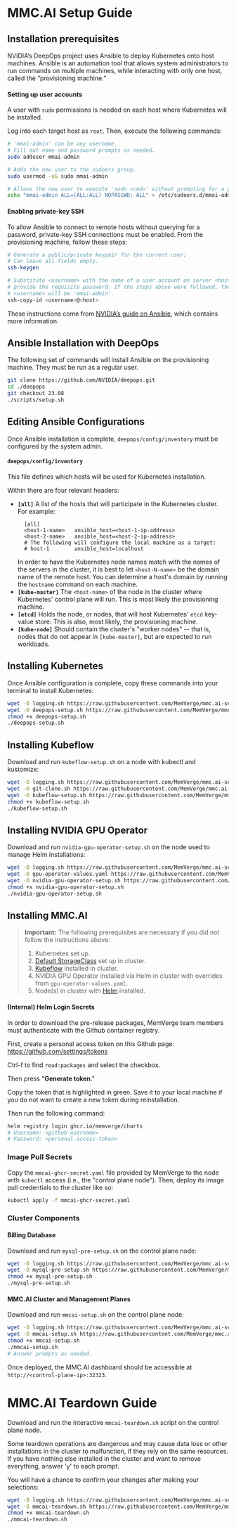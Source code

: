 # MMC.AI Setup Guide

## Installation prerequisites

NVIDIA’s DeepOps project uses Ansible to deploy Kubernetes onto host machines. Ansible is an automation tool that allows system administrators to run commands on multiple machines, while interacting with only one host, called the “provisioning machine.”

#### Setting up user accounts

A user with `sudo` permissions is needed on each host where Kubernetes will be installed.

Log into each target host as `root`. Then, execute the following commands:

```bash
# 'mmai-admin' can be any username.
# Fill out name and password prompts as needed.
sudo adduser mmai-admin

# Adds the new user to the sudoers group.
sudo usermod -aG sudo mmai-admin

# Allows the new user to execute 'sudo <cmd>' without prompting for a password.
echo "mmai-admin ALL=(ALL:ALL) NOPASSWD: ALL" > /etc/sudoers.d/mmai-admin
```

#### Enabling private-key SSH

To allow Ansible to connect to remote hosts without querying for a password, private-key SSH connections must be enabled. From the provisioning machine, follow these steps:
```bash
# Generate a public/private keypair for the current user;
# Can leave all fields empty.
ssh-keygen

# Substitute <username> with the name of a user account on server <host>;
# provide the requisite password. If the steps above were followed, then
# <username> will be 'mmai-admin'.
ssh-copy-id <username>@<host>
```

These instructions come from [NVIDIA’s guide on Ansible](https://github.com/NVIDIA/deepops/blob/master/docs/deepops/ansible.md#passwordless-configuration-using-ssh-keys), which contains more information.

## Ansible Installation with DeepOps

The following set of commands will install Ansible on the provisioning machine. They must be run as a regular user.
```bash
git clone https://github.com/NVIDIA/deepops.git
cd ./deepops
git checkout 23.08
./scripts/setup.sh
```

## Editing Ansible Configurations

Once Ansible installation is complete, `deepops/config/inventory` must be configured by the system admin.

#### `deepops/config/inventory`

This file defines which hosts will be used for Kubernetes installation.

Within there are four relevant headers:

- **`[all]`**
  A list of the hosts that will participate in the Kubernetes cluster.
  For example:
  ```
    [all]
    <host-1-name>   ansible_host=<host-1-ip-address>
    <host-2-name>   ansible_host=<host-2-ip-address>
    # The following will configure the local machine as a target:
    # host-1        ansible_host=localhost
  ```
  In order to have the Kubernetes node names match with the names of the servers in the cluster, it is best to let `<host-N-name>` be the domain name of the remote host. You can determine a host's domain by running the `hostname` command on each machine.
- **`[kube-master]`**
  The `<host-name>` of the node in the cluster where Kubernetes' control plane will run. This is most likely the provisioning machine.
- **`[etcd]`**
  Holds the node, or nodes, that will host Kubernetes' `etcd` key-value store. This is also, most likely, the provisioning machine.
- **`[kube-node]`**
  Should contain the cluster's "worker nodes" -- that is, nodes that do not appear in `[kube-master]`, but are expected to run workloads.

## Installing Kubernetes

Once Ansible configuration is complete, copy these commands into your terminal to install Kubernetes:
```bash
wget -O logging.sh https://raw.githubusercontent.com/MemVerge/mmc.ai-setup/main/logging.sh
wget -O deepops-setup.sh https://raw.githubusercontent.com/MemVerge/mmc.ai-setup/main/deepops-setup.sh
chmod +x deepops-setup.sh
./deepops-setup.sh
```

## Installing Kubeflow

Download and run `kubeflow-setup.sh` on a node with kubectl and kustomize:
```bash
wget -O logging.sh https://raw.githubusercontent.com/MemVerge/mmc.ai-setup/main/logging.sh
wget -O git-clone.sh https://raw.githubusercontent.com/MemVerge/mmc.ai-setup/main/git-clone.sh
wget -O kubeflow-setup.sh https://raw.githubusercontent.com/MemVerge/mmc.ai-setup/main/kubeflow-setup.sh
chmod +x kubeflow-setup.sh
./kubeflow-setup.sh
```
## Installing NVIDIA GPU Operator

Download and run `nvidia-gpu-operator-setup.sh` on the node used to manage Helm installations:
```bash
wget -O logging.sh https://raw.githubusercontent.com/MemVerge/mmc.ai-setup/main/logging.sh
wget -O gpu-operator-values.yaml https://raw.githubusercontent.com/MemVerge/mmc.ai-setup/main/gpu-operator-values.yaml
wget -O nvidia-gpu-operator-setup.sh https://raw.githubusercontent.com/MemVerge/mmc.ai-setup/main/nvidia-gpu-operator-setup.sh
chmod +x nvidia-gpu-operator-setup.sh
./nvidia-gpu-operator-setup.sh
```

## Installing MMC.AI

> **Important:**
> The following prerequisites are necessary if you did not follow the instructions above:
> 1. Kubernetes set up.
> 2. [Default StorageClass](https://kubernetes.io/docs/concepts/storage/storage-classes/#default-storageclass) set up in cluster.
> 3. [Kubeflow](https://www.kubeflow.org/docs/started/installing-kubeflow/) installed in cluster.
> 4. NVIDIA GPU Operator installed via Helm in cluster with overrides from `gpu-operator-values.yaml`.
> 5. Node(s) in cluster with [Helm](https://helm.sh/docs/intro/quickstart/) installed.

#### (Internal) Helm Login Secrets
In order to download the pre-release packages, MemVerge team members must authenticate with the Github container registry.

First, create a personal access token on this Github page: https://github.com/settings/tokens

Ctrl-f to find `read:packages` and select the checkbox.

Then press "**Generate token**."

Copy the token that is highlighted in green. Save it to your local machine if you do not want to create a new token during reinstallation.

Then run the following command:

``` bash
helm registry login ghcr.io/memverge/charts
# Username: <github-username>
# Password: <personal-access-token>
```

### Image Pull Secrets

Copy the `mmcai-ghcr-secret.yaml` file provided by MemVerge to the node with `kubectl` access (i.e., the "control plane node"). Then, deploy its image pull credentials to the cluster like so:
```bash
kubectl apply -f mmcai-ghcr-secret.yaml
```

### Cluster Components

#### Billing Database
Download and run `mysql-pre-setup.sh` on the control plane node:
```bash
wget -O logging.sh https://raw.githubusercontent.com/MemVerge/mmc.ai-setup/main/logging.sh
wget -O mysql-pre-setup.sh https://raw.githubusercontent.com/MemVerge/mmc.ai-setup/main/mysql-pre-setup.sh
chmod +x mysql-pre-setup.sh
./mysql-pre-setup.sh
```

#### MMC.AI Cluster and Management Planes
Download and run `mmcai-setup.sh` on the control plane node:
``` bash
wget -O logging.sh https://raw.githubusercontent.com/MemVerge/mmc.ai-setup/main/logging.sh
wget -O mmcai-setup.sh https://raw.githubusercontent.com/MemVerge/mmc.ai-setup/main/mmcai-setup.sh
chmod +x mmcai-setup.sh
./mmcai-setup.sh
# Answer prompts as needed.
```

Once deployed, the MMC.AI dashboard should be accessible at `http://<control-plane-ip>:32323`.


# MMC.AI Teardown Guide

Download and run the interactive `mmcai-teardown.sh` script on the control plane node.

Some teardown operations are dangerous and may cause data loss or other installations in the cluster to malfunction, if they rely on the same resources.
If you have nothing else installed in the cluster and want to remove everything, answer 'y' to each prompt.

You will have a chance to confirm your changes after making your selections:
```bash
wget -O logging.sh https://raw.githubusercontent.com/MemVerge/mmc.ai-setup/main/logging.sh
wget -O mmcai-teardown.sh https://raw.githubusercontent.com/MemVerge/mmc.ai-setup/main/mmcai-teardown.sh
chmod +x mmcai-teardown.sh
./mmcai-teardown.sh
```
